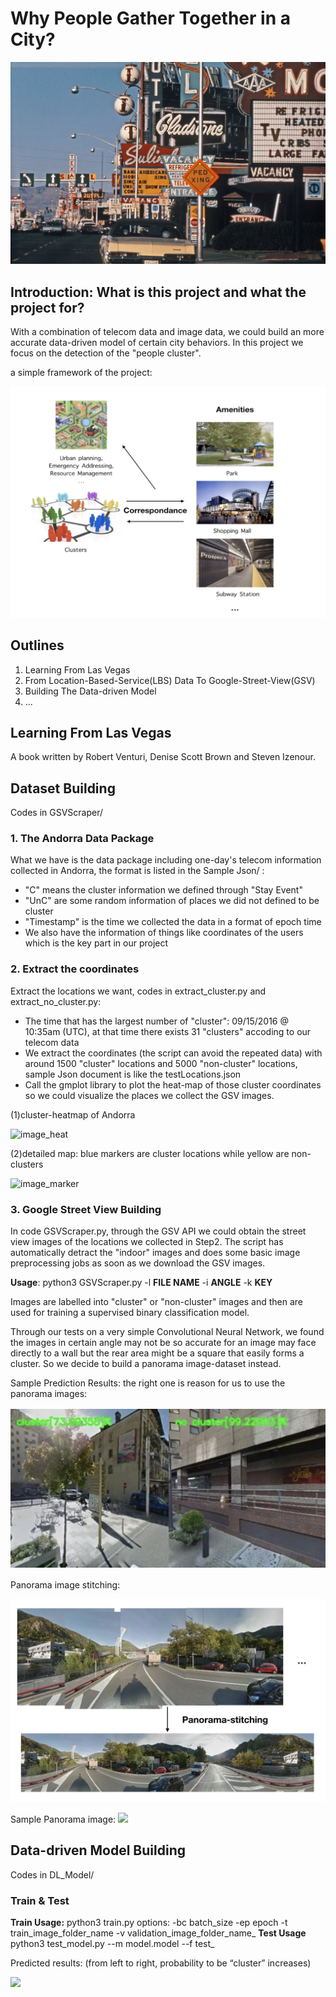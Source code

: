 # Why People Gather Together in a City?

![image][image-1]

## Introduction: What is this project and what the project for?

With a combination of telecom data and image data, we could build an more accurate data-driven model of certain city behaviors. In this project we focus on the detection of the "people cluster". 

a simple framework of the project:

![image][image-2]
## Outlines

1. Learning From Las Vegas
2. From Location-Based-Service(LBS) Data To Google-Street-View(GSV)
3. Building The Data-driven Model
4. ...

## Learning From Las Vegas

A book written by Robert Venturi, Denise Scott Brown and Steven Izenour.



## Dataset Building

Codes in GSVScraper/

### 1. The Andorra Data Package

What we have is the data package including one-day's telecom information collected in Andorra, the format is listed in the Sample Json/ :

* "C"  means the cluster information we defined through "Stay Event"
* "UnC" are some random information of places we did not defined to be cluster
* "Timestamp" is the time we collected the data in a format of epoch time
* We also have the information of things like coordinates of the users which is the key part in our project

### 2. Extract the coordinates

Extract the locations we want, codes in extract\_cluster.py and extract\_no\_cluster.py:

* The time that has the largest number of "cluster": 09/15/2016 @ 10:35am (UTC), at that time there exists 31 "clusters" accoding to our telecom data
* We extract the coordinates (the script can avoid the repeated data) with around 1500 "cluster" locations and 5000 "non-cluster" locations, sample Json document is like the testLocations.json
* Call the gmplot library to plot the heat-map of those cluster coordinates so we could visualize the places we collect the GSV images.

(1)cluster-heatmap of Andorra

![image\_heat][image-3]


(2)detailed map: blue markers are cluster locations while yellow are non-clusters

![image\_marker][image-4]


### 3. Google Street View Building

In code GSVScraper.py, through the GSV API we could obtain the street view images of the locations we collected in Step2. The script has automatically detract the "indoor" images and does some basic image preprocessing jobs as soon as we download the GSV images.

**Usage**: 
python3 GSVScraper.py -l __FILE NAME__ -i __ANGLE__ -k __KEY__

Images are labelled into "cluster" or "non-cluster" images and then are used for training a supervised binary classification model.

Through our tests on a very simple Convolutional Neural Network, we found the images in certain angle may not be so accurate for an image may face directly to a wall but the rear area might be a square that easily forms a cluster. So we decide to build a panorama image-dataset instead. 

Sample Prediction Results: the right one is reason for us to use the panorama images:

![image\_marker][image-5]

Panorama image stitching:

![image\_marker][image-6]

Sample Panorama image:
![][image-7]

## Data-driven Model Building

Codes in DL\_Model/

### Train & Test
**Train Usage:**
python3 train.py options: -bc batch_size -ep epoch -t train_image_folder_name -v validation_image_folder_name_
**Test Usage**
python3 test_model.py --m model.model --f test_

Predicted results: (from left to right, probability to be “cluster” increases)

![][image-8]



[image-1]:	https://github.com/rymaspic/DLFLV/blob/master/Images/learning_from_lasvegas.jpg
[image-2]:	https://github.com/rymaspic/DLFLV/blob/master/Images/a%20simple%20framework.png
[image-3]:	https://github.com/rymaspic/DLFLV/blob/master/Images/heatmap.jpg
[image-4]:	https://github.com/rymaspic/DLFLV/blob/master/Images/markermap.png
[image-5]:	https://github.com/rymaspic/DLFLV/blob/master/Images/prediction.png
[image-6]:	https://github.com/rymaspic/DLFLV/blob/master/Images/pano.png
[image-7]:	https://github.com/rymaspic/DLFLV/blob/master/Images/sample_pano.jpg
[image-8]:	https://github.com/rymaspic/DLFLV/blob/master/Images/prediected%20results.png